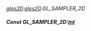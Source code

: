 _[gles20](../../modules/gles20/gles20-module.md):[gles20](../../modules/gles20/gles20-module.md).GL\_SAMPLER\_2D_
##### Const GL\_SAMPLER\_2D:[Int](../../modules/wonkey/wonkey-types-int.md)
